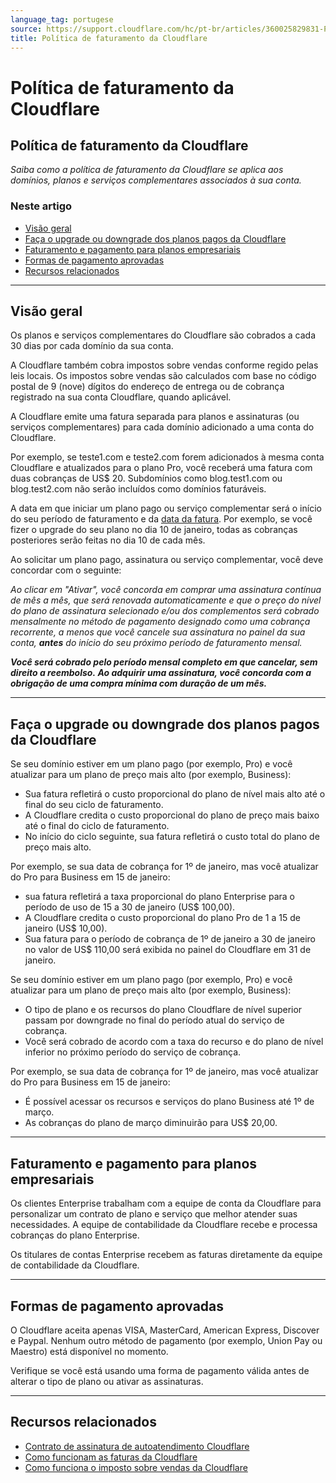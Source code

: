```yaml
---
language_tag: portugese
source: https://support.cloudflare.com/hc/pt-br/articles/360025829831-Pol%C3%ADtica-de-faturamento-da-Cloudflare
title: Política de faturamento da Cloudflare
---
```


# Política de faturamento da Cloudflare

## Política de faturamento da Cloudflare

_Saiba como a política de faturamento da Cloudflare se aplica aos domínios, planos e serviços complementares associados à sua conta._

### Neste artigo

-   [Visão geral](https://support.cloudflare.com/hc/pt-br/articles/360025829831-Pol%C3%ADtica-de-faturamento-da-Cloudflare#12345679)
-   [Faça o upgrade ou downgrade dos planos pagos da Cloudflare](https://support.cloudflare.com/hc/pt-br/articles/360025829831-Pol%C3%ADtica-de-faturamento-da-Cloudflare#12345680)
-   [Faturamento e pagamento para planos empresariais](https://support.cloudflare.com/hc/pt-br/articles/360025829831-Pol%C3%ADtica-de-faturamento-da-Cloudflare#12345682)
-   [Formas de pagamento aprovadas](https://support.cloudflare.com/hc/pt-br/articles/360025829831-Pol%C3%ADtica-de-faturamento-da-Cloudflare#12345683)
-   [Recursos relacionados](https://support.cloudflare.com/hc/pt-br/articles/360025829831-Pol%C3%ADtica-de-faturamento-da-Cloudflare#12345684)

___

## Visão geral

Os planos e serviços complementares do Cloudflare são cobrados a cada 30 dias por cada domínio da sua conta.

A Cloudflare também cobra impostos sobre vendas conforme regido pelas leis locais. Os impostos sobre vendas são calculados com base no código postal de 9 (nove) dígitos do endereço de entrega ou de cobrança registrado na sua conta Cloudflare, quando aplicável.

A Cloudflare emite uma fatura separada para planos e assinaturas (ou serviços complementares) para cada domínio adicionado a uma conta do Cloudflare.

Por exemplo, se teste1.com e teste2.com forem adicionados à mesma conta Cloudflare e atualizados para o plano Pro, você receberá uma fatura com duas cobranças de US$ 20. Subdomínios como blog.test1.com ou blog.test2.com não serão incluídos como domínios faturáveis.

A data em que iniciar um plano pago ou serviço complementar será o início do seu período de faturamento e da [data da fatura](https://support.cloudflare.com/hc/articles/205610698). Por exemplo, se você fizer o upgrade do seu plano no dia 10 de janeiro, todas as cobranças posteriores serão feitas no dia 10 de cada mês.

Ao solicitar um plano pago, assinatura ou serviço complementar, você deve concordar com o seguinte:

_Ao clicar em "Ativar", você concorda em comprar uma assinatura contínua de mês a mês, que será renovada automaticamente e que o preço do nível do plano de assinatura selecionado e/ou dos complementos será cobrado mensalmente no método de pagamento designado como uma cobrança recorrente, a menos que você cancele sua assinatura no painel da sua conta,_ _**antes**_ _do início do seu próximo período de faturamento mensal._

_**Você será cobrado pelo período mensal completo em que cancelar, sem direito a reembolso. Ao adquirir uma assinatura, você concorda com a obrigação de uma compra mínima com duração de um mês.**_

___

## Faça o upgrade ou downgrade dos planos pagos da Cloudflare

Se seu domínio estiver em um plano pago (por exemplo, Pro) e você atualizar para um plano de preço mais alto (por exemplo, Business):

-   Sua fatura refletirá o custo proporcional do plano de nível mais alto até o final do seu ciclo de faturamento.
-   A Cloudflare credita o custo proporcional do plano de preço mais baixo até o final do ciclo de faturamento.
-   No início do ciclo seguinte, sua fatura refletirá o custo total do plano de preço mais alto.

Por exemplo, se sua data de cobrança for 1º de janeiro, mas você atualizar do Pro para Business em 15 de janeiro:

-   sua fatura refletirá a taxa proporcional do plano Enterprise para o período de uso de 15 a 30 de janeiro (US$ 100,00).
-   A Cloudflare credita o custo proporcional do plano Pro de 1 a 15 de janeiro (US$ 10,00).
-   Sua fatura para o período de cobrança de 1º de janeiro a 30 de janeiro no valor de US$ 110,00 será exibida no painel do Cloudflare em 31 de janeiro.

Se seu domínio estiver em um plano pago (por exemplo, Pro) e você atualizar para um plano de preço mais alto (por exemplo, Business):

-   O tipo de plano e os recursos do plano Cloudflare de nível superior passam por downgrade no final do período atual do serviço de cobrança. 
-   Você será cobrado de acordo com a taxa do recurso e do plano de nível inferior no próximo período do serviço de cobrança.

Por exemplo, se sua data de cobrança for 1º de janeiro, mas você atualizar do Pro para Business em 15 de janeiro:

-   É possível acessar os recursos e serviços do plano Business até 1º de março.
-   As cobranças do plano de março diminuirão para US$ 20,00.

___

## Faturamento e pagamento para planos empresariais

Os clientes Enterprise trabalham com a equipe de conta da Cloudflare para personalizar um contrato de plano e serviço que melhor atender suas necessidades. A equipe de contabilidade da Cloudflare recebe e processa cobranças do plano Enterprise.

Os titulares de contas Enterprise recebem as faturas diretamente da equipe de contabilidade da Cloudflare.

___

## Formas de pagamento aprovadas

O Cloudflare aceita apenas VISA, MasterCard, American Express, Discover e Paypal. Nenhum outro método de pagamento (por exemplo, Union Pay ou Maestro) está disponível no momento.

Verifique se você está usando uma forma de pagamento válida antes de alterar o tipo de plano ou ativar as assinaturas.

___

## Recursos relacionados

-   [Contrato de assinatura de autoatendimento Cloudflare](https://www.cloudflare.com/terms/)
-   [Como funcionam as faturas da Cloudflare](https://support.cloudflare.com/hc/en-us/articles/205610698-Understanding-Cloudflare-Invoices)
-   [Como funciona o imposto sobre vendas da Cloudflare](https://support.cloudflare.com/hc/en-us/articles/360026135951-Understanding-Cloudflare-sales-tax)
